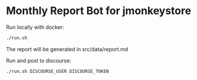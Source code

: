 # Monthly Report Bot for jmonkeystore

Run locally with docker:

```bash
./run.sh
```
The report will be generated in src/data/report.md

Run and post to discourse:

```bash
./run.sh DISCOURSE_USER DISCOURSE_TOKEN
```
